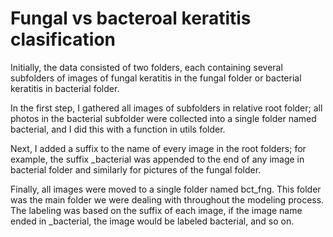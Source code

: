 # Fungal vs bacteroal keratitis clasification

Initially, the data consisted of two folders, each containing several subfolders of images of fungal keratitis in the fungal folder or bacterial keratitis in bacterial folder.

In the first step, I gathered all images of subfolders in relative root folder; all photos in the bacterial subfolder were collected into a single folder named bacterial, and I did this with a function in utils folder.

Next, I added a suffix to the name of every image in the root folders; for example, the suffix _bacterial was appended to the end of any image in bacterial folder and similarly for pictures of the fungal folder. 

Finally, all images were moved to a single folder named bct_fng. This folder was the main folder we were dealing with throughout the modeling process. The labeling was based on the suffix of each image, if the image name ended in _bacterial, the image would be labeled bacterial, and so on.
